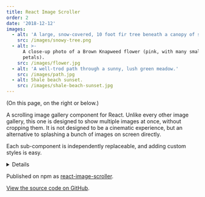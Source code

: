 ```yaml
---
title: React Image Scroller
order: 2
date: '2018-12-12'
images:
  - alt: 'A large, snow-covered, 10 foot fir tree beneath a canopy of spruce trees.'
    src: /images/snowy-tree.png
  - alt: >-
      A close-up photo of a Brown Knapweed flower (pink, with many small
      petals).
    src: /images/flower.jpg
  - alt: 'A well-trod path through a sunny, lush green meadow.'
    src: /images/path.jpg
  - alt: Shale beach sunset.
    src: /images/shale-beach-sunset.jpg
---
```


(On this page, on the right or below.)

A scrolling image gallery component for React. Unlike every other image gallery, this one is designed to show multiple images at once, without cropping them. It is not designed to be a cinematic experience, but an alternative to splashing a bunch of images on screen directly.

Each sub-component is independently replaceable, and adding custom styles is easy.

<details><summary>Details</summary>

 - <a href="https://reactjs.org/">React</a>
 - CSS-in-JS styles with <a href="https://emotion.sh/">Emotion</a>
 - Uses <a href="https://developer.mozilla.org/en-US/docs/Web/API/IntersectionObserver">IntersectionObserver</a> for scrolling interactions
 - Custom Webpack setup

</details>

Published on npm as [react-image-scroller](https://www.npmjs.com/package/react-image-scroller).

[View the source code on GitHub](https://github.com/cmmartti/react-image-scroller).

